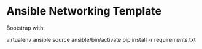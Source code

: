 # Ansible Networking Template

Bootstrap with:

virtualenv ansible
source ansible/bin/activate
pip install -r requirements.txt

